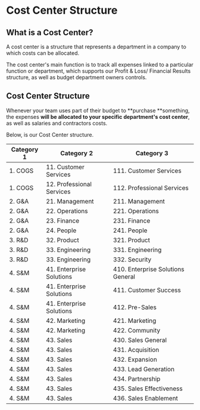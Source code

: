 # Cost Center Structure

## What is a Cost Center?

A cost center is a structure that represents a department in a company to which costs can be allocated.

The cost center's main function is to track all expenses linked to a particular function or department, which supports our Profit & Loss/ Financial Results structure, as well as budget department owners controls.

## Cost Center Structure

Whenever your team uses part of their budget to **purchase **something, the expenses **will be allocated to your specific department's cost center**, as well as salaries and contractors costs.

Below, is our Cost Center structure.



| Category 1 | Category 2                | Category 3                        |
| ---------- | ------------------------- | --------------------------------- |
| 1. COGS    | 11. Customer Services     | 111. Customer Services            |
| 1. COGS    | 12. Professional Services | 112. Professional Services        |
| 2. G\&A    | 21. Management            | 211. Management                   |
| 2. G\&A    | 22. Operations            | 221. Operations                   |
| 2. G\&A    | 23. Finance               | 231. Finance                      |
| 2. G\&A    | 24. People                | 241. People                       |
| 3. R\&D    | 32. Product               | 321. Product                      |
| 3. R\&D    | 33. Engineering           | 331. Engineering                  |
| 3. R\&D    | 33. Engineering           | 332. Security                     |
| 4. S\&M    | 41. Enterprise Solutions  | 410. Enterprise Solutions General |
| 4. S\&M    | 41. Enterprise Solutions  | 411. Customer Success             |
| 4. S\&M    | 41. Enterprise Solutions  | 412. Pre-Sales                    |
| 4. S\&M    | 42. Marketing             | 421. Marketing                    |
| 4. S\&M    | 42. Marketing             | 422. Community                    |
| 4. S\&M    | 43. Sales                 | 430. Sales General                |
| 4. S\&M    | 43. Sales                 | 431. Acquisition                  |
| 4. S\&M    | 43. Sales                 | 432. Expansion                    |
| 4. S\&M    | 43. Sales                 | 433. Lead Generation              |
| 4. S\&M    | 43. Sales                 | 434. Partnership                  |
| 4. S\&M    | 43. Sales                 | 435. Sales Effectiveness          |
| 4. S\&M    | 43. Sales                 | 436. Sales Enablement             |
